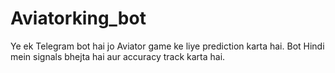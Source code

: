 # Aviatorking_bot
Ye ek Telegram bot hai jo Aviator game ke liye prediction karta hai. Bot Hindi mein signals bhejta hai aur accuracy track karta hai.
